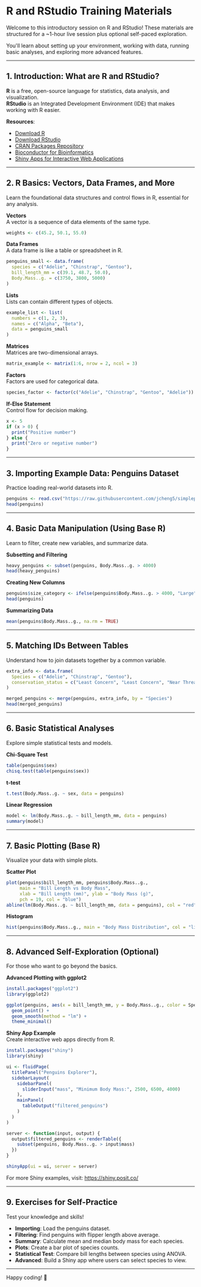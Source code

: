 
# R and RStudio Training Materials

Welcome to this introductory session on R and RStudio! These materials are structured for a ~1-hour live session plus optional self-paced exploration.

You'll learn about setting up your environment, working with data, running basic analyses, and exploring more advanced features.

---

## 1. Introduction: What are R and RStudio?

**R** is a free, open-source language for statistics, data analysis, and visualization.  
**RStudio** is an Integrated Development Environment (IDE) that makes working with R easier.

**Resources**:  
- [Download R](https://cran.r-project.org/)  
- [Download RStudio](https://posit.co/download/rstudio-desktop/)  
- [CRAN Packages Repository](https://cran.r-project.org/web/packages/)  
- [Bioconductor for Bioinformatics](https://bioconductor.org/)  
- [Shiny Apps for Interactive Web Applications](https://shiny.posit.co/)

---

## 2. R Basics: Vectors, Data Frames, and More

Learn the foundational data structures and control flows in R, essential for any analysis.

**Vectors**  
A vector is a sequence of data elements of the same type.

```r
weights <- c(45.2, 50.1, 55.0)
```

**Data Frames**  
A data frame is like a table or spreadsheet in R.

```r
penguins_small <- data.frame(
  species = c("Adelie", "Chinstrap", "Gentoo"),
  bill_length_mm = c(39.1, 48.7, 50.0),
  Body.Mass..g. = c(3750, 3800, 5000)
)
```

**Lists**  
Lists can contain different types of objects.

```r
example_list <- list(
  numbers = c(1, 2, 3),
  names = c("Alpha", "Beta"),
  data = penguins_small
)
```

**Matrices**  
Matrices are two-dimensional arrays.

```r
matrix_example <- matrix(1:6, nrow = 2, ncol = 3)
```

**Factors**  
Factors are used for categorical data.

```r
species_factor <- factor(c("Adelie", "Chinstrap", "Gentoo", "Adelie"))
```

**If-Else Statement**  
Control flow for decision making.

```r
x <- 5
if (x > 0) {
  print("Positive number")
} else {
  print("Zero or negative number")
}
```

---

## 3. Importing Example Data: Penguins Dataset

Practice loading real-world datasets into R.

```r
penguins <- read.csv("https://raw.githubusercontent.com/jcheng5/simplepenguins.R/main/penguins.csv")
head(penguins)
```

---

## 4. Basic Data Manipulation (Using Base R)

Learn to filter, create new variables, and summarize data.

**Subsetting and Filtering**

```r
heavy_penguins <- subset(penguins, Body.Mass..g. > 4000)
head(heavy_penguins)
```

**Creating New Columns**

```r
penguins$size_category <- ifelse(penguins$Body.Mass..g. > 4000, "Large", "Small")
head(penguins)
```

**Summarizing Data**

```r
mean(penguins$Body.Mass..g., na.rm = TRUE)
```

---

## 5. Matching IDs Between Tables

Understand how to join datasets together by a common variable.

```r
extra_info <- data.frame(
  Species = c("Adelie", "Chinstrap", "Gentoo"),
  conservation_status = c("Least Concern", "Least Concern", "Near Threatened")
)

merged_penguins <- merge(penguins, extra_info, by = "Species")
head(merged_penguins)
```

---

## 6. Basic Statistical Analyses

Explore simple statistical tests and models.

**Chi-Square Test**

```r
table(penguins$sex)
chisq.test(table(penguins$sex))
```

**t-test**

```r
t.test(Body.Mass..g. ~ sex, data = penguins)
```

**Linear Regression**

```r
model <- lm(Body.Mass..g. ~ bill_length_mm, data = penguins)
summary(model)
```

---

## 7. Basic Plotting (Base R)

Visualize your data with simple plots.

**Scatter Plot**

```r
plot(penguins$bill_length_mm, penguins$Body.Mass..g.,
     main = "Bill Length vs Body Mass",
     xlab = "Bill Length (mm)", ylab = "Body Mass (g)",
     pch = 19, col = "blue")
abline(lm(Body.Mass..g. ~ bill_length_mm, data = penguins), col = "red")
```

**Histogram**

```r
hist(penguins$Body.Mass..g., main = "Body Mass Distribution", col = "lightblue")
```

---

## 8. Advanced Self-Exploration (Optional)

For those who want to go beyond the basics.

**Advanced Plotting with ggplot2**

```r
install.packages("ggplot2")
library(ggplot2)

ggplot(penguins, aes(x = bill_length_mm, y = Body.Mass..g., color = Species)) +
  geom_point() +
  geom_smooth(method = "lm") +
  theme_minimal()
```

**Shiny App Example**  
Create interactive web apps directly from R.

```r
install.packages("shiny")
library(shiny)

ui <- fluidPage(
  titlePanel("Penguins Explorer"),
  sidebarLayout(
    sidebarPanel(
      sliderInput("mass", "Minimum Body Mass:", 2500, 6500, 4000)
    ),
    mainPanel(
      tableOutput("filtered_penguins")
    )
  )
)

server <- function(input, output) {
  output$filtered_penguins <- renderTable({
    subset(penguins, Body.Mass..g. > input$mass)
  })
}

shinyApp(ui = ui, server = server)
```

For more Shiny examples, visit: https://shiny.posit.co/

---

## 9. Exercises for Self-Practice

Test your knowledge and skills!

- **Importing**: Load the penguins dataset.
- **Filtering**: Find penguins with flipper length above average.
- **Summary**: Calculate mean and median body mass for each species.
- **Plots**: Create a bar plot of species counts.
- **Statistical Test**: Compare bill lengths between species using ANOVA.
- **Advanced**: Build a Shiny app where users can select species to view.

---

Happy coding! 🚀
